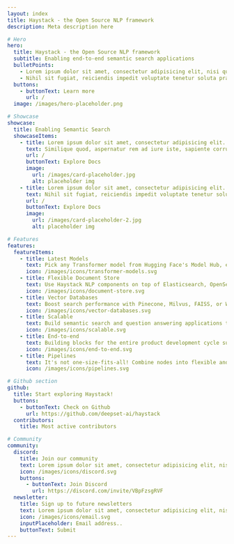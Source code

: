 ```yaml
---
layout: index
title: Haystack - the Open Source NLP framework
description: Meta description here

# Hero
hero:
  title: Haystack - the Open Source NLP framework
  subtitle: Enabling end-to-end semantic search applications
  bulletPoints:
    - Lorem ipsum dolor sit amet, consectetur adipisicing elit, nisi quisquam et eveniet nesciunt repellendus
    - Nihil sit fugiat, reiciendis impedit voluptate tenetur soluta praesentium. Reiciendis, ut!
  buttons:
    - buttonText: Learn more
      url: /
  image: /images/hero-placeholder.png

# Showcase
showcase:
  title: Enabling Semantic Search
  showcaseItems:
    - title: Lorem ipsum dolor sit amet, consectetur adipisicing elit.
      text: Similique quod, aspernatur rem ad iure iste, sapiente corrupti dicta quam repudiandae sed culpa perferendis dolorem dolor.
      url: /
      buttonText: Explore Docs
      image:
        url: /images/card-placeholder.jpg
        alt: placeholder img
    - title: Lorem ipsum dolor sit amet, consectetur adipisicing elit.
      text: Nihil sit fugiat, reiciendis impedit voluptate tenetur soluta praesentium. Reiciendis, sapiente corrupti dicta quam.
      url: /
      buttonText: Explore Docs
      image:
        url: /images/card-placeholder-2.jpg
        alt: placeholder img

# Features
features:
  featureItems:
    - title: Latest Models
      text: Pick any Transformer model from Hugging Face's Model Hub, experiment, find the one that works.
      icon: /images/icons/transformer-models.svg
    - title: Flexible Document Store
      text: Use Haystack NLP components on top of Elasticsearch, OpenSearch, or plain SQL.
      icon: /images/icons/document-store.svg
    - title: Vector Databases
      text: Boost search performance with Pinecone, Milvus, FAISS, or Weaviate vector databases, and dense passage retrieval.
      icon: /images/icons/vector-databases.svg
    - title: Scalable
      text: Build semantic search and question answering applications that can scale to millions of documents.
      icon: /images/icons/scalable.svg
    - title: End-to-end
      text: Building blocks for the entire product development cycle such as file converters, indexing functions, models, labeling tools, domain adaptation modules, and REST API.
      icon: /images/icons/end-to-end.svg
    - title: Pipelines
      text: It's not one-size-fits-all! Combine nodes into flexible and scalable pipelines and launch powerful natural language processing systems.
      icon: /images/icons/pipelines.svg

# Github section
github:
  title: Start exploring Haystack!
  buttons:
    - buttonText: Check on Github
      url: https://github.com/deepset-ai/haystack
  contributors:
    title: Most active contributors

# Community
community:
  discord:
    title: Join our community
    text: Lorem ipsum dolor sit amet, consectetur adipisicing elit, nisi quisquam!
    icon: /images/icons/discord.svg
    buttons:
      - buttonText: Join Discord
        url: https://discord.com/invite/VBpFzsgRVF
  newsletter:
    title: Sign up to future newsletters
    text: Lorem ipsum dolor sit amet, consectetur adipisicing elit, nisi quisquam!
    icon: /images/icons/email.svg
    inputPlaceholder: Email address..
    buttonText: Submit
---
```

